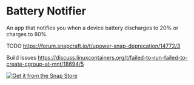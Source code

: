 # Battery Notifier

An app that notifies you when a device battery discharges to 20% or charges to 80%.

TODO
https://forum.snapcraft.io/t/upower-snap-deprecation/14772/3



Build Issues
https://discuss.linuxcontainers.org/t/failed-to-run-failed-to-create-cgroup-at-mnt/18694/5


[![Get it from the Snap Store](https://snapcraft.io/static/images/badges/en/snap-store-black.svg)](https://snapcraft.io/battery-notifier)

